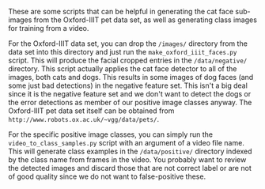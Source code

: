 These are some scripts that can be helpful in generating the cat
face sub-images from the Oxford-IIIT pet data set, as well as
generating class images for training from a video.  

For the Oxford-IIIT data set, you can drop the `/images/` directory
from the data set into this directory and just run the
`make_oxford_iiit_faces.py` script.  This will produce the 
facial cropped entries in the `/data/negative/`
directory.  This script actually applies the cat face detector
to all of the images, both cats and dogs.  This results in 
some images of dog faces (and some just bad detections) in the
negative feature set.  This isn't a big deal since it is the 
negative feature set and we don't want to detect the dogs or 
the error detections as member of our positive image classes
anyway.  The Oxford-IIIT pet data set itself can be obtained 
from `http://www.robots.ox.ac.uk/~vgg/data/pets/`.  

For the specific positive image classes, you can simply 
run the `video_to_class_samples.py` script with an argument
of a video file name.  This will generate class examples
in the `/data/positive/` directory indexed by the 
class name from frames in the video.  You probably want to 
review the detected images and discard those that are not 
correct label or are not of good quality since we do not 
want to false-positive these.

